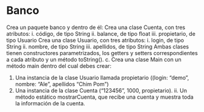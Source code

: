 # Banco
Crea un paquete banco y dentro de él:
Crea una clase Cuenta, con tres atributos:
i. 	código, de tipo String
ii. 	balance, de tipo float
iii. 	propietario, de tipo Usuario
Crea una clase Usuario, con tres atributos:
i. 	login, de tipo String
ii. 	nombre, de tipo String
iii. 	apellidos, de tipo String
Ambas clases tienen constructores parametrizados,  los getters y setters correspondientes a cada atributo y un método toString().
c.  	Crea una clase Main con un método  main dentro del cual debes crear:
1. 	Una instancia de la clase Usuario llamada propietario ((login: “demo”, nombre: “Ale”, apellidos “Chim Pom”)
2. 	Una instancia de la clase Cuenta (“123456”, 1000, propietario).
      ii. 	Un método estático mostrarCuenta, que recibe una cuenta y muestra toda la información de la cuenta.